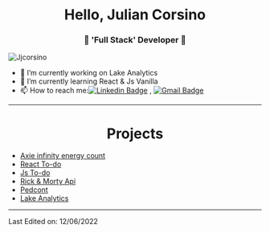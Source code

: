 <h1 align="center"> Hello, Julian Corsino</h1>
<h3 align="center">🚀 'Full Stack' Developer 🚀</h3>

<p align="left"> <img src="https://komarev.com/ghpvc/?username=Jjcorsino" alt="Jjcorsino" /> </p>

- 🔭 I’m currently working on Lake Analytics
- 🌱 I’m currently learning React & Js Vanilla
- 📫 How to reach me:[![Linkedin Badge](https://img.shields.io/badge/-LinkedIn-blue?style=flat-square&logo=Linkedin&logoColor=white&link=)](https://www.linkedin.com/in/julian-ismael-corsino-5a4361180/) 
, [![Gmail Badge](https://img.shields.io/badge/-Gmail-c14438?style=flat-square&logo=Gmail&logoColor=white&link=mailto:juliancorsino@gmail.com)](mailto:juliancorsino@gmail.com)



----
<h1 align="center"> Projects</h1>

- [Axie infinity energy count](https://axie.energy/)
- [React To-do](https://jjcorsino.github.io/React-To-Do/)
- [Js To-do](https://jjcorsino.github.io/ToDoTimer/) 
- [Rick & Morty Api](https://riick-and-morty-apii.netlify.app/)
- [Pedcont](https://jjcorsino.github.io/Pedcont/)
- [Lake Analytics](https://www.lake-analytics.com/)

----

Last Edited on: 12/06/2022
